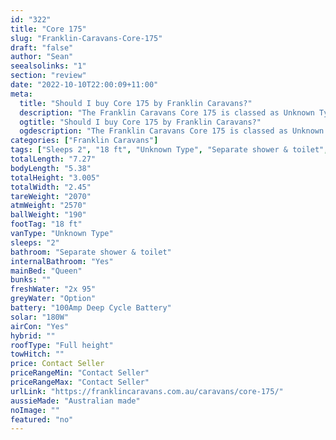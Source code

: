 ```yaml
---
id: "322"
title: "Core 175"
slug: "Franklin-Caravans-Core-175"
draft: "false"
author: "Sean"
seealsolinks: "1"
section: "review"
date: "2022-10-10T22:00:09+11:00"
meta:
  title: "Should I buy Core 175 by Franklin Caravans?"
  description: "The Franklin Caravans Core 175 is classed as Unknown Type, and sleeps 2 people. It is Australian made and comes in at 18 ft. It generally has Separate shower & toilet."
  ogtitle: "Should I buy Core 175 by Franklin Caravans?"
  ogdescription: "The Franklin Caravans Core 175 is classed as Unknown Type, and sleeps 2 people. It is Australian made and comes in at 18 ft. It generally has Separate shower & toilet."
categories: ["Franklin Caravans"]
tags: ["Sleeps 2", "18 ft", "Unknown Type", "Separate shower & toilet", "Full height", "Price Unknown", "Australian made"]
totalLength: "7.27"
bodyLength: "5.38"
totalHeight: "3.005"
totalWidth: "2.45"
tareWeight: "2070"
atmWeight: "2570"
ballWeight: "190"
footTag: "18 ft"
vanType: "Unknown Type"
sleeps: "2"
bathroom: "Separate shower & toilet"
internalBathroom: "Yes"
mainBed: "Queen"
bunks: ""
freshWater: "2x 95"
greyWater: "Option"
battery: "100Amp Deep Cycle Battery"
solar: "180W"
airCon: "Yes"
hybrid: ""
roofType: "Full height"
towHitch: ""
price: Contact Seller
priceRangeMin: "Contact Seller"
priceRangeMax: "Contact Seller"
urlLink: "https://franklincaravans.com.au/caravans/core-175/"
aussieMade: "Australian made"
noImage: ""
featured: "no"
---
```

